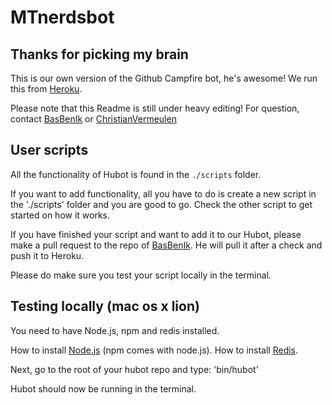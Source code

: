 [heroku]: http://www.heroku.com
[bas]: https://github.com/basbenik/
[basrepo]: https://github.com/BasBenIk/MTnerds-Bot
[chris]: https://github.com/christianvermeulen/
[node]: http://nodejs.org/
[redis]: http://redis.io/topics/quickstart
# MTnerdsbot

## Thanks for picking my brain

This is our own version of the Github Campfire bot, he's awesome!
We run this from [Heroku][heroku].

Please note that this Readme is still under heavy editing!
For question, contact [BasBenIk][bas] or [ChristianVermeulen][chris]

## User scripts

All the functionality of Hubot is found in the `./scripts` folder.

If you want to add functionality, all you have to do is create a new script in the './scripts' folder and you are good to go.
Check the other script to get started on how it works.

If you have finished your script and want to add it to our Hubot, please make a pull request to the repo of [BasBenIk][basrepo].
He will pull it after a check and push it to Heroku.

Please do make sure you test your script locally in the terminal.

## Testing locally (mac os x lion)

You need to have Node.js, npm and redis installed.

How to install [Node.js][node] (npm comes with node.js).
How to install [Redis][redis].

Next, go to the root of your hubot repo and type:
'bin/hubot'

Hubot should now be running in the terminal.